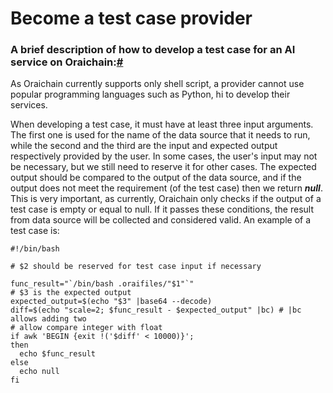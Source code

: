 # Become a test case provider

### A brief description of how to develop a test case for an AI service on Oraichain:[#](https://docs.orai.io/docs/Developers/become-a-tc-provider#a-brief-description-of-how-to-develop-a-test-case-for-an-ai-service-on-oraichain)

As Oraichain currently supports only shell script, a provider cannot use popular programming languages such as Python, hi to develop their services.

When developing a test case, it must have at least three input arguments. The first one is used for the name of the data source that it needs to run, while the second and the third are the input and expected output respectively provided by the user. In some cases, the user's input may not be necessary, but we still need to reserve it for other cases. The expected output should be compared to the output of the data source, and if the output does not meet the requirement (of the test case) then we return _**null**_. This is very important, as currently, Oraichain only checks if the output of a test case is empty or equal to null. If it passes these conditions, the result from data source will be collected and considered valid. An example of a test case is:

```
#!/bin/bash

# $2 should be reserved for test case input if necessary

func_result="`/bin/bash .oraifiles/"$1"`"
# $3 is the expected output
expected_output=$(echo "$3" |base64 --decode)
diff=$(echo "scale=2; $func_result - $expected_output" |bc) # |bc allows adding two 
# allow compare integer with float
if awk 'BEGIN {exit !('$diff' < 10000)}';
then 
  echo $func_result
else
  echo null
fi
```
